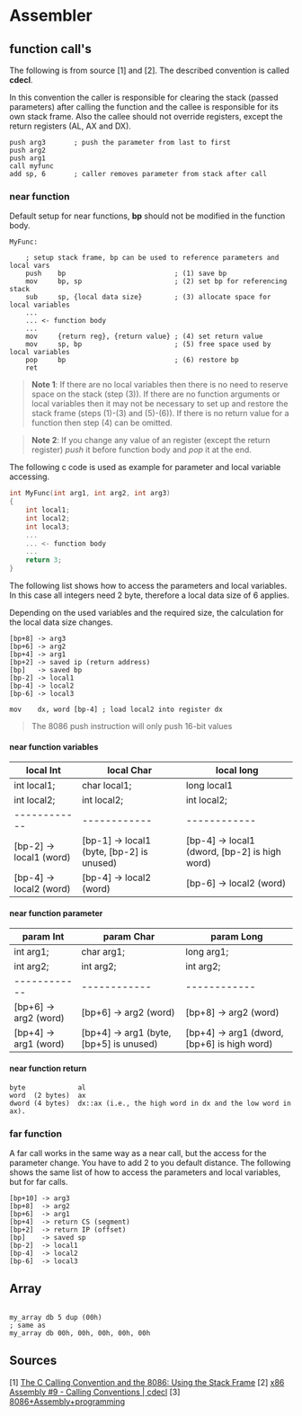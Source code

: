 # Assembler

## function call's

The following is from source [1] and [2]. The described convention is called **cdecl**.

In this convention the caller is responsible for clearing the stack (passed parameters) after calling the function and the callee is responsible for its own stack frame. Also the callee should not override registers, except the return registers (AL, AX and DX).

````assembly
push arg3       ; push the parameter from last to first
push arg2
push arg1
call myfunc
add sp, 6       ; caller removes parameter from stack after call
````

### near function

Default setup for near functions, **bp** should not be modified in the function body.

````assembly
MyFunc:

    ; setup stack frame, bp can be used to reference parameters and local vars
    push    bp                           ; (1) save bp
    mov     bp, sp                       ; (2) set bp for referencing stack
    sub     sp, {local data size}        ; (3) allocate space for local variables
    ...
    ... <- function body
    ...
    mov     {return reg}, {return value} ; (4) set return value
    mov     sp, bp                       ; (5) free space used by local variables
    pop     bp                           ; (6) restore bp
    ret
````

> **Note 1**: If there are no local variables then there is no need to reserve space on the stack (step (3)). If there are no function arguments or local variables then it may not be necessary to set up and restore the stack frame (steps (1)-(3) and (5)-(6)). If there is no return value for a function then step (4) can be omitted.

> **Note 2**: If you change any value of an register (except the return register) *push* it before function body and *pop* it at the end.

The following c code is used as example for parameter and local variable accessing.

````c
int MyFunc(int arg1, int arg2, int arg3)
{
    int local1;
    int local2;
    int local3;
    ...
    ... <- function body
    ...
    return 3;
}
````

The following list shows how to access the parameters and local variables. In this case all integers need 2 byte, therefore a local data size of 6 applies.

Depending on the used variables and the required size, the calculation for the local data size changes.

````assembly
[bp+8] -> arg3
[bp+6] -> arg2
[bp+4] -> arg1
[bp+2] -> saved ip (return address)
[bp]   -> saved bp
[bp-2] -> local1
[bp-4] -> local2
[bp-6] -> local3

mov    dx, word [bp-4] ; load local2 into register dx
````

>The 8086 push instruction will only push 16-bit values

#### near function variables

| local Int               | local Char                                | local long                                    |
| ----------------------- | ----------------------------------------- | --------------------------------------------- |
| int local1;             | char local1;                              | long local1                                   |
| int local2;             | int  local2;                              | int  local2;                                  |
| ------------            | ------------                              | ------------                                  |
| [bp-2] -> local1 (word) | [bp-1] -> local1 (byte, [bp-2] is unused) | [bp-4] -> local1 (dword, [bp-2] is high word) |
| [bp-4] -> local2 (word) | [bp-4] -> local2 (word)                   | [bp-6] -> local2 (word)                       |

#### near function parameter

| param Int             | param Char                              | param Long                                   |
| --------------------- | --------------------------------------- | -------------------------------------------- |
| int arg1;             | char arg1;                              | long arg1;                                   |
| int arg2;             | int arg2;                               | int arg2;                                    |
| ------------          | ------------                            | ------------                                 |
| [bp+6] -> arg2 (word) | [bp+6] -> arg2 (word)                   | [bp+8]  -> arg2 (word)                       |
| [bp+4] -> arg1 (word) | [bp+4] -> arg1 (byte, [bp+5] is unused) | [bp+4]  -> arg1 (dword, [bp+6] is high word) |

#### near function return

````assembly
byte             al
word  (2 bytes)  ax
dword (4 bytes)  dx::ax (i.e., the high word in dx and the low word in ax).
````

### far function

A far call works in the same way as a near call, but the access for the parameter change. You have to add 2 to you default distance. The following shows the same list of how to access the parameters and local variables, but for far calls.

````assembly
[bp+10] -> arg3
[bp+8]  -> arg2
[bp+6]  -> arg1
[bp+4]  -> return CS (segment)
[bp+2]  -> return IP (offset)
[bp]    -> saved sp
[bp-2]  -> local1
[bp-4]  -> local2
[bp-6]  -> local3

````

## Array

````assembly

my_array db 5 dup (00h)
; same as
my_array db 00h, 00h, 00h, 00h, 00h

````


## Sources

[1] [The C Calling Convention and the 8086: Using the Stack Frame](http://ece425web.groups.et.byu.net/stable/labs/StackFrame.html)
[2] [x86 Assembly #9 - Calling Conventions | cdecl](https://www.youtube.com/watch?v=frqPX7EHscM)
[3] [8086+Assembly+programming](https://www.academia.edu/17747354/8086_Assembly_programming)